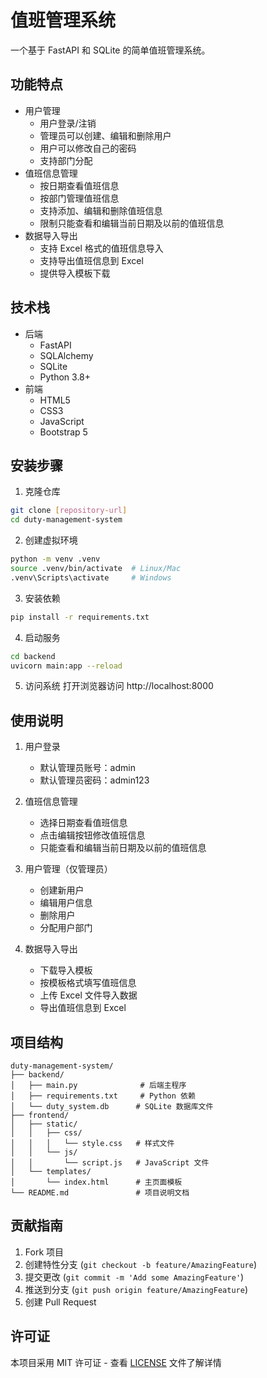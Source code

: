 # 值班管理系统

一个基于 FastAPI 和 SQLite 的简单值班管理系统。

## 功能特点

- 用户管理
  - 用户登录/注销
  - 管理员可以创建、编辑和删除用户
  - 用户可以修改自己的密码
  - 支持部门分配
- 值班信息管理
  - 按日期查看值班信息
  - 按部门管理值班信息
  - 支持添加、编辑和删除值班信息
  - 限制只能查看和编辑当前日期及以前的值班信息
- 数据导入导出
  - 支持 Excel 格式的值班信息导入
  - 支持导出值班信息到 Excel
  - 提供导入模板下载

## 技术栈

- 后端
  - FastAPI
  - SQLAlchemy
  - SQLite
  - Python 3.8+
- 前端
  - HTML5
  - CSS3
  - JavaScript
  - Bootstrap 5

## 安装步骤

1. 克隆仓库
```bash
git clone [repository-url]
cd duty-management-system
```

2. 创建虚拟环境
```bash
python -m venv .venv
source .venv/bin/activate  # Linux/Mac
.venv\Scripts\activate     # Windows
```

3. 安装依赖
```bash
pip install -r requirements.txt
```

4. 启动服务
```bash
cd backend
uvicorn main:app --reload
```

5. 访问系统
打开浏览器访问 http://localhost:8000

## 使用说明

1. 用户登录
   - 默认管理员账号：admin
   - 默认管理员密码：admin123

2. 值班信息管理
   - 选择日期查看值班信息
   - 点击编辑按钮修改值班信息
   - 只能查看和编辑当前日期及以前的值班信息

3. 用户管理（仅管理员）
   - 创建新用户
   - 编辑用户信息
   - 删除用户
   - 分配用户部门

4. 数据导入导出
   - 下载导入模板
   - 按模板格式填写值班信息
   - 上传 Excel 文件导入数据
   - 导出值班信息到 Excel

## 项目结构

```
duty-management-system/
├── backend/
│   ├── main.py              # 后端主程序
│   ├── requirements.txt     # Python 依赖
│   └── duty_system.db      # SQLite 数据库文件
├── frontend/
│   ├── static/
│   │   ├── css/
│   │   │   └── style.css   # 样式文件
│   │   └── js/
│   │       └── script.js   # JavaScript 文件
│   └── templates/
│       └── index.html      # 主页面模板
└── README.md               # 项目说明文档
```

## 贡献指南

1. Fork 项目
2. 创建特性分支 (`git checkout -b feature/AmazingFeature`)
3. 提交更改 (`git commit -m 'Add some AmazingFeature'`)
4. 推送到分支 (`git push origin feature/AmazingFeature`)
5. 创建 Pull Request

## 许可证

本项目采用 MIT 许可证 - 查看 [LICENSE](LICENSE) 文件了解详情 